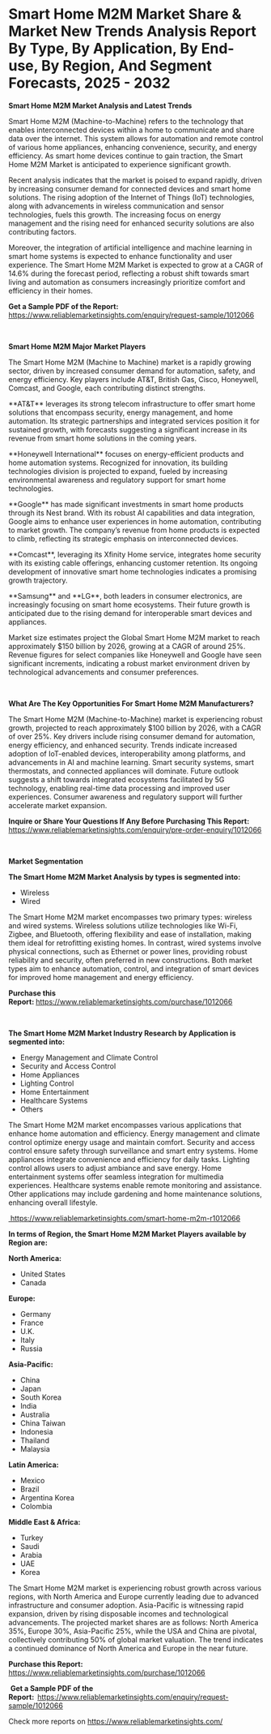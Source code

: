 <p><h1>Smart Home M2M Market Share & Market New Trends Analysis Report By Type, By Application, By End-use, By Region, And Segment Forecasts, 2025 - 2032</h1></p><p><strong>Smart Home M2M Market Analysis and Latest Trends</strong></p>
<p><p>Smart Home M2M (Machine-to-Machine) refers to the technology that enables interconnected devices within a home to communicate and share data over the internet. This system allows for automation and remote control of various home appliances, enhancing convenience, security, and energy efficiency. As smart home devices continue to gain traction, the Smart Home M2M Market is anticipated to experience significant growth.</p><p>Recent analysis indicates that the market is poised to expand rapidly, driven by increasing consumer demand for connected devices and smart home solutions. The rising adoption of the Internet of Things (IoT) technologies, along with advancements in wireless communication and sensor technologies, fuels this growth. The increasing focus on energy management and the rising need for enhanced security solutions are also contributing factors.</p><p>Moreover, the integration of artificial intelligence and machine learning in smart home systems is expected to enhance functionality and user experience. The Smart Home M2M Market is expected to grow at a CAGR of 14.6% during the forecast period, reflecting a robust shift towards smart living and automation as consumers increasingly prioritize comfort and efficiency in their homes.</p></p>
<p><strong>Get a Sample PDF of the Report:&nbsp;</strong> <a href="https://www.reliablemarketinsights.com/enquiry/request-sample/1012066?utm_campaign=3215&utm_medium=2&utm_source=Github&utm_content=ia&utm_term=06032025&utm_id=smart-home-m2m">https://www.reliablemarketinsights.com/enquiry/request-sample/1012066</a></p>
<p>&nbsp;</p>
<p><strong>Smart Home M2M Major Market Players</strong></p>
<p><p>The Smart Home M2M (Machine to Machine) market is a rapidly growing sector, driven by increased consumer demand for automation, safety, and energy efficiency. Key players include AT&T, British Gas, Cisco, Honeywell, Comcast, and Google, each contributing distinct strengths.</p><p>**AT&T** leverages its strong telecom infrastructure to offer smart home solutions that encompass security, energy management, and home automation. Its strategic partnerships and integrated services position it for sustained growth, with forecasts suggesting a significant increase in its revenue from smart home solutions in the coming years.</p><p>**Honeywell International** focuses on energy-efficient products and home automation systems. Recognized for innovation, its building technologies division is projected to expand, fueled by increasing environmental awareness and regulatory support for smart home technologies.</p><p>**Google** has made significant investments in smart home products through its Nest brand. With its robust AI capabilities and data integration, Google aims to enhance user experiences in home automation, contributing to market growth. The company’s revenue from home products is expected to climb, reflecting its strategic emphasis on interconnected devices.</p><p>**Comcast**, leveraging its Xfinity Home service, integrates home security with its existing cable offerings, enhancing customer retention. Its ongoing development of innovative smart home technologies indicates a promising growth trajectory.</p><p>**Samsung** and **LG**, both leaders in consumer electronics, are increasingly focusing on smart home ecosystems. Their future growth is anticipated due to the rising demand for interoperable smart devices and appliances.</p><p>Market size estimates project the Global Smart Home M2M market to reach approximately $150 billion by 2026, growing at a CAGR of around 25%. Revenue figures for select companies like Honeywell and Google have seen significant increments, indicating a robust market environment driven by technological advancements and consumer preferences.</p></p>
<p>&nbsp;</p>
<p><strong>What Are The Key Opportunities For Smart Home M2M Manufacturers?</strong></p>
<p><p>The Smart Home M2M (Machine-to-Machine) market is experiencing robust growth, projected to reach approximately $100 billion by 2026, with a CAGR of over 25%. Key drivers include rising consumer demand for automation, energy efficiency, and enhanced security. Trends indicate increased adoption of IoT-enabled devices, interoperability among platforms, and advancements in AI and machine learning. Smart security systems, smart thermostats, and connected appliances will dominate. Future outlook suggests a shift towards integrated ecosystems facilitated by 5G technology, enabling real-time data processing and improved user experiences. Consumer awareness and regulatory support will further accelerate market expansion.</p></p>
<p><strong>Inquire or Share Your Questions If Any Before Purchasing This Report:</strong> <a href="https://www.reliablemarketinsights.com/enquiry/pre-order-enquiry/1012066?utm_campaign=3215&utm_medium=2&utm_source=Github&utm_content=ia&utm_term=06032025&utm_id=smart-home-m2m">https://www.reliablemarketinsights.com/enquiry/pre-order-enquiry/1012066</a></p>
<p>&nbsp;</p>
<p><strong>Market Segmentation</strong></p>
<p><strong>The Smart Home M2M Market Analysis by types is segmented into:</strong></p>
<p><ul><li>Wireless</li><li>Wired</li></ul></p>
<p><p>The Smart Home M2M market encompasses two primary types: wireless and wired systems. Wireless solutions utilize technologies like Wi-Fi, Zigbee, and Bluetooth, offering flexibility and ease of installation, making them ideal for retrofitting existing homes. In contrast, wired systems involve physical connections, such as Ethernet or power lines, providing robust reliability and security, often preferred in new constructions. Both market types aim to enhance automation, control, and integration of smart devices for improved home management and energy efficiency.</p></p>
<p><strong>Purchase this Report:&nbsp;</strong><a href="https://www.reliablemarketinsights.com/purchase/1012066?utm_campaign=3215&utm_medium=2&utm_source=Github&utm_content=ia&utm_term=06032025&utm_id=smart-home-m2m">https://www.reliablemarketinsights.com/purchase/1012066</a></p>
<p>&nbsp;</p>
<p><strong>The Smart Home M2M Market Industry Research by Application is segmented into:</strong></p>
<p><ul><li>Energy Management and Climate Control</li><li>Security and Access Control</li><li>Home Appliances</li><li>Lighting Control</li><li>Home Entertainment</li><li>Healthcare Systems</li><li>Others</li></ul></p>
<p><p>The Smart Home M2M market encompasses various applications that enhance home automation and efficiency. Energy management and climate control optimize energy usage and maintain comfort. Security and access control ensure safety through surveillance and smart entry systems. Home appliances integrate convenience and efficiency for daily tasks. Lighting control allows users to adjust ambiance and save energy. Home entertainment systems offer seamless integration for multimedia experiences. Healthcare systems enable remote monitoring and assistance. Other applications may include gardening and home maintenance solutions, enhancing overall lifestyle.</p></p>
<p><a href="https://www.reliablemarketinsights.com/smart-home-m2m-r1012066?utm_campaign=3215&utm_medium=2&utm_source=Github&utm_content=ia&utm_term=06032025&utm_id=smart-home-m2m">&nbsp;https://www.reliablemarketinsights.com/smart-home-m2m-r1012066</a></p>
<p><strong>In terms of Region, the Smart Home M2M Market Players available by Region are:</strong></p>
<p>
    <p> <strong> North America: </strong>
        <ul>
            <li>United States</li>
            <li>Canada</li>
        </ul>
        </p> 
    <p> <strong> Europe: </strong>
        <ul>
            <li>Germany</li>
            <li>France</li>
            <li>U.K.</li>
            <li>Italy</li>
            <li>Russia</li>
        </ul>
        </p> 
    <p> <strong> Asia-Pacific: </strong>
        <ul>
            <li>China</li>
            <li>Japan</li>
            <li>South Korea</li>
            <li>India</li>
            <li>Australia</li>
            <li>China Taiwan</li>
            <li>Indonesia</li>
            <li>Thailand</li>
            <li>Malaysia</li>
        </ul>
        </p> 
    <p> <strong> Latin America: </strong>
        <ul>
            <li>Mexico</li>
            <li>Brazil</li>
            <li>Argentina Korea</li>
            <li>Colombia</li>
        </ul>
        </p> 
    <p> <strong> Middle East & Africa: </strong>
        <ul>
            <li>Turkey</li>
            <li>Saudi</li>
            <li>Arabia</li>
            <li>UAE</li>
            <li>Korea</li>
        </ul>
    </p>
    </p>
<p><p>The Smart Home M2M market is experiencing robust growth across various regions, with North America and Europe currently leading due to advanced infrastructure and consumer adoption. Asia-Pacific is witnessing rapid expansion, driven by rising disposable incomes and technological advancements. The projected market shares are as follows: North America 35%, Europe 30%, Asia-Pacific 25%, while the USA and China are pivotal, collectively contributing 50% of global market valuation. The trend indicates a continued dominance of North America and Europe in the near future.</p></p>
<p><strong>Purchase this Report: </strong><a href="https://www.reliablemarketinsights.com/purchase/1012066?utm_campaign=3215&utm_medium=2&utm_source=Github&utm_content=ia&utm_term=06032025&utm_id=smart-home-m2m">https://www.reliablemarketinsights.com/purchase/1012066</a></p>
<p>&nbsp;<strong>Get a Sample PDF of the Report:&nbsp;&nbsp;</strong><a href="https://www.reliablemarketinsights.com/enquiry/request-sample/1012066?utm_campaign=3215&utm_medium=2&utm_source=Github&utm_content=ia&utm_term=06032025&utm_id=smart-home-m2m">https://www.reliablemarketinsights.com/enquiry/request-sample/1012066</a></p>
<p><strong></strong></p>
<p>Check more reports on <a href="https://www.reliablemarketinsights.com/?utm_campaign=3215&utm_medium=2&utm_source=Github&utm_content=ia&utm_term=06032025&utm_id=smart-home-m2m">https://www.reliablemarketinsights.com/</a></p>